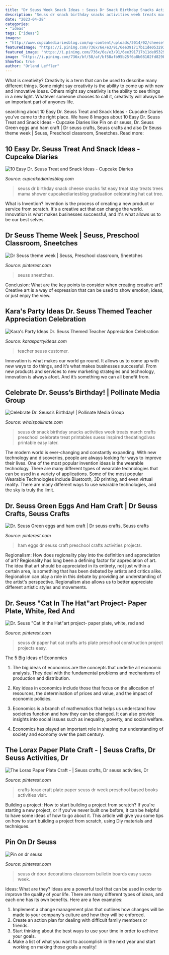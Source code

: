 ```yaml
---
title: "Dr Seuss Week Snack Ideas : Seuss Dr Snack Birthday Snacks Activities Week Treats March Crafts Preschool Celebrate Treat Printables Suess Inspired Thedatingdivas Printable Easy Later"
description: "Seuss dr snack birthday snacks activities week treats march crafts preschool celebrate treat printables suess inspired thedatingdivas printable easy later"
date: "2023-04-28"
categories:
- "ideas"
tags: ["ideas"]
images:
- "http://www.cupcakediariesblog.com/wp-content/uploads/2014/02/cheesetrees.jpg"
featuredImage: "https://i.pinimg.com/736x/6e/e3/91/6ee391717b11de053293738ef10af552--dr-seuss-art-black-construction-paper.jpg"
featured_image: "https://i.pinimg.com/736x/6e/e3/91/6ee391717b11de053293738ef10af552--dr-seuss-art-black-construction-paper.jpg"
image: "https://i.pinimg.com/736x/bf/58/af/bf58afb95b25f6a8b08102fd829b0c27--daycare-crafts-toddler-crafts.jpg"
ShowToc: true
author: "Orland Leffler"
---
```



What is creativity?
Creativity is a term that can be used to describe many different things. Some might say creativity is the ability to come up with new and innovative ideas. Others might say creativity is the ability to see things in a new light. Whatever someone chooses to call it, creativity will always be an important part of anyones life.

	

		
searching about 10 Easy Dr. Seuss Treat and Snack Ideas - Cupcake Diaries you've came to the right place. We have 8 Images about 10 Easy Dr. Seuss Treat and Snack Ideas - Cupcake Diaries like Pin on dr seuss, Dr. Seuss Green eggs and ham craft | Dr seuss crafts, Seuss crafts and also Dr Seuss theme week | Seuss, Preschool classroom, Sneetches. Read more:
		
    
## 10 Easy Dr. Seuss Treat And Snack Ideas - Cupcake Diaries

<img loading=lazy src="http://www.cupcakediariesblog.com/wp-content/uploads/2014/02/cheesetrees.jpg" onerror="this.onerror=null;this.src='https://tse4.mm.bing.net/th?id=OIP.HtRWb--lrUiuC_EuF2-2LwHaLG&amp;pid=15.1';" alt="10 Easy Dr. Seuss Treat and Snack Ideas - Cupcake Diaries">

_Source: cupcakediariesblog.com_

>seuss dr birthday snack cheese snacks 1st easy treat stay treats trees mama shower cupcakediariesblog graduation celebrating hat cat tree. 

	

What is Invention?
Invention is the process of creating a new product or service from scratch. It's a creative act that can change the world. Innovation is what makes businesses successful, and it's what allows us to be our best selves.

    
## Dr Seuss Theme Week | Seuss, Preschool Classroom, Sneetches

<img loading=lazy src="https://i.pinimg.com/originals/12/93/b6/1293b6653f100ec6f7f2cce51eb25564.jpg" onerror="this.onerror=null;this.src='https://tse2.mm.bing.net/th?id=OIP.DxQfpTe-2zqzeGi0xH8P9gHaNK&amp;pid=15.1';" alt="Dr Seuss theme week | Seuss, Preschool classroom, Sneetches">

_Source: pinterest.com_

>seuss sneetches. 

	

Conclusion: What are the key points to consider when creating creative art?
Creative art is a way of expression that can be used to show emotion, ideas, or just enjoy the view.

    
## Kara&#039;s Party Ideas Dr. Seuss Themed Teacher Appreciation Celebration

<img loading=lazy src="https://www.karaspartyideas.com/wp-content/uploads/2012/05/teacherappreciation_Staff_web_600x750.jpg" onerror="this.onerror=null;this.src='https://tse2.mm.bing.net/th?id=OIP._OMjY_XkphhZA10TbQkvSwHaJQ&amp;pid=15.1';" alt="Kara&#039;s Party Ideas Dr. Seuss Themed Teacher Appreciation Celebration">

_Source: karaspartyideas.com_

>teacher seuss customer. 

	

Innovation is what makes our world go round. It allows us to come up with new ways to do things, and it’s what makes businesses successful. From new products and services to new marketing strategies and technology, innovation is always afoot. And it’s something we can all benefit from.

    
## Celebrate Dr. Seuss’s Birthday! | Pollinate Media Group

<img loading=lazy src="http://whoispollinate.com/wp-content/uploads/2015/02/a6b68c8f65f6a217c1071531c9a40eeb.jpg" onerror="this.onerror=null;this.src='https://tse2.mm.bing.net/th?id=OIP.pnRCEHXYiYxhYnxdmprd-AHaNO&amp;pid=15.1';" alt="Celebrate Dr. Seuss’s Birthday! | Pollinate Media Group">

_Source: whoispollinate.com_

>seuss dr snack birthday snacks activities week treats march crafts preschool celebrate treat printables suess inspired thedatingdivas printable easy later. 

	

The modern world is ever-changing and constantly expanding. With new technology and discoveries, people are always looking for ways to improve their lives. One of the most popular invention ideas is the wearable technology. There are many different types of wearable technologies that can be used in a variety of applications. Some of the most popular Wearable Technologies include Bluetooth, 3D printing, and even virtual reality. There are many different ways to use wearable technologies, and the sky is truly the limit.

    
## Dr. Seuss Green Eggs And Ham Craft | Dr Seuss Crafts, Seuss Crafts

<img loading=lazy src="https://i.pinimg.com/736x/f0/19/a0/f019a03c6c6396cf2e0629a5e3e5cb92--green-eggs-and-ham-hams.jpg" onerror="this.onerror=null;this.src='https://tse3.mm.bing.net/th?id=OIP.cT2E3d-bT6TZeusXWLh5sAHaJ3&amp;pid=15.1';" alt="Dr. Seuss Green eggs and ham craft | Dr seuss crafts, Seuss crafts">

_Source: pinterest.com_

>ham eggs dr seuss craft preschool crafts activities projects. 

	

Regionalism: How does regionality play into the definition and appreciation of art?
Regionality has long been a defining factor for appreciation of art. The idea that art should be appreciated in its entirety, not just within a certain area, is something that has been debated by artists and critics alike. Regionalism can play a role in this debate by providing an understanding of the artist's perspective. Regionalism also allows us to better appreciate different artistic styles and movements.

    
## Dr. Seuss &quot;Cat In The Hat&quot;art Project- Paper Plate, White, Red And

<img loading=lazy src="https://i.pinimg.com/736x/6e/e3/91/6ee391717b11de053293738ef10af552--dr-seuss-art-black-construction-paper.jpg" onerror="this.onerror=null;this.src='https://tse1.mm.bing.net/th?id=OIP.NPKG_dliLBbYzHH13y4PcQHaJ3&amp;pid=15.1';" alt="Dr. Seuss &quot;Cat in the Hat&quot;art project- paper plate, white, red and">

_Source: pinterest.com_

>seuss dr paper hat cat crafts arts plate preschool construction project projects easy. 

	

The 5 Big Ideas of Economics
1. The big ideas of economics are the concepts that underlie all economic analysis. They deal with the fundamental problems and mechanisms of production and distribution.
2. Key ideas in economics include those that focus on the allocation of resources, the determination of prices and value, and the impact of economic policies.

3. Economics is a branch of mathematics that helps us understand how societies function and how they can be changed. It can also provide insights into social issues such as inequality, poverty, and social welfare.

4. Economics has played an important role in shaping our understanding of society and economy over the past century.

    
## The Lorax Paper Plate Craft - | Seuss Crafts, Dr Seuss Activities, Dr

<img loading=lazy src="https://i.pinimg.com/736x/bf/58/af/bf58afb95b25f6a8b08102fd829b0c27--daycare-crafts-toddler-crafts.jpg" onerror="this.onerror=null;this.src='https://tse1.mm.bing.net/th?id=OIP.mFKGcwf10vHs48Rt6PDoFwHaK_&amp;pid=15.1';" alt="The Lorax Paper Plate Craft - | Seuss crafts, Dr seuss activities, Dr">

_Source: pinterest.com_

>crafts lorax craft plate paper seuss dr week preschool based books activities visit. 

	

Building a project: How to start building a project from scratch?
If you're starting a new project, or if you've never built one before, it can be helpful to have some ideas of how to go about it. This article will give you some tips on how to start building a project from scratch, using Diy materials and techniques.

    
## Pin On Dr Seuss

<img loading=lazy src="https://i.pinimg.com/736x/a6/fb/b4/a6fbb453c259247d00f64219d0ee4024.jpg" onerror="this.onerror=null;this.src='https://tse4.mm.bing.net/th?id=OIP.BSEkP6xXWWE44v-ntUpHawHaJ3&amp;pid=15.1';" alt="Pin on dr seuss">

_Source: pinterest.com_

>seuss dr door decorations classroom bulletin boards easy suess week. 

	

Ideas: What are they?
Ideas are a powerful tool that can be used in order to improve the quality of your life. There are many different types of ideas, and each one has its own benefits. Here are a few examples: 
1. Implement a change management plan that outlines how changes will be made to your company's culture and how they will be enforced. 
2. Create an action plan for dealing with difficult family members or friends. 
3. Start thinking about the best ways to use your time in order to achieve your goals. 
4. Make a list of what you want to accomplish in the next year and start working on making those goals a reality!

